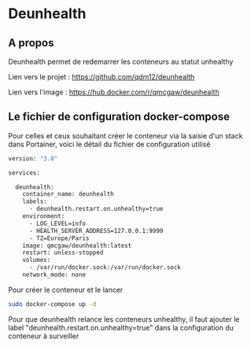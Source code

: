 # Deunhealth



## A propos

Deunhealth permet de redemarrer les conteneurs au statut unhealthy



Lien vers le projet : https://github.com/qdm12/deunhealth

Lien vers l'image : https://hub.docker.com/r/qmcgaw/deunhealth



## Le fichier de configuration docker-compose

Pour celles et ceux souhaitant créer le conteneur via la saisie d'un stack dans Portainer, voici le détail du fichier de configuration utilisé

```dockerfile
version: "3.8"

services:

  deunhealth:
    container_name: deunhealth
    labels:
      - deunhealth.restart.on.unhealthy=true
    environment:
      - LOG_LEVEL=info
      - HEALTH_SERVER_ADDRESS=127.0.0.1:9999
      - TZ=Europe/Paris
    image: qmcgaw/deunhealth:latest
    restart: unless-stopped
    volumes:
      - /var/run/docker.sock:/var/run/docker.sock
    network_mode: none
```

Pour créer le conteneur et le lancer

````bash
sudo docker-compose up -d
````

Pour que deunhealth relance les conteneurs unhealthy, il faut ajouter le label "deunhealth.restart.on.unhealthy=true" dans la configuration du conteneur à surveiller

